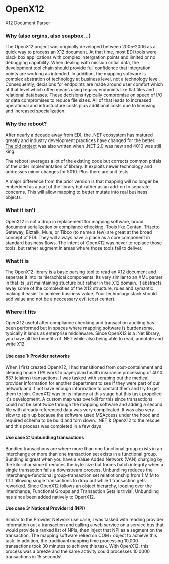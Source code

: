 # OpenX12
X12 Document Parser

### Why (also orgins, also soapbox...)
The OpenX12 project was originally developed between 2005-2006 as a quick way to process an X12 document.  At that time, most EDI tools were black box applications with complex intergration points and limited or no debugging capability.  When dealing with mission critial data, the development tool chain should provide full confidence that integration points are working as intended.  In addition, the mapping software is complex abstration of technology at business level, not a technology level.  Consequently, decisions for endpoints are made around user comfort which at that level which often means using legacy endpoints like flat files and relational databases.  These decisions typically compromise on speed of I/O or data compromises to reduce file sizes.  All of that leads to increased operational and infrastucture costs plus additional costs due to licensing and increased specialization.

### Why the reboot?
After nearly a decade away from EDI, the .NET ecosystem has matured greatly and industry development practices have changed for the better.  [The old project](https://sourceforge.net/projects/openx12/?source=directory) was also written when .NET 2.0 was new and 4010 was still king.

The reboot leverages a lot of the existing code but corrects common pitfals of the older implementation of library. It exploits newer technology and addresses minor changes for 5010.  Plus there are unit tests.  

A major difference from the prior version is that mapping will no longer be embedded as a part of the library but rather as an add-on to separate concerns. This will allow mapping to better mutate into real business objects.

### What it isn't
OpenX12 is not a drop in replacement for mapping software, broad document serialization or compliance checking.  Tools like Gentan, Trizetto Gateway, Biztalk, Mule, or Tibco (to name a few) are great at the broad concept of EDI. They will always have a place as a core component in standard business flows. The intent of OpenX12 was never to replace those tools, but rather augment in areas where those tools fail to deliver.

### What it is
The OpenX12 library is a basic parsing tool to read an X12 document and seperate it into its hierachical components. Its very similar to an XML parser in that its just maintaining stucture but rather in the X12 domain. It abstracts away some of the complexities of the X12 structure, rules and symantic making it easier to achieve business value.  Your technology stack should add value and not be a neccessary evil (cost center).

### Where it fits
OpenX12 useful after compliance checking and transaction auditing has been performed but in spaces where mapping software is burdensome, typically it lands as enterprise middleware. Since OpenX12 is a .Net library, you have all the benefits of .NET while also being able to read, annotate and write X12. 

#### Use case 1: Provider networks
When I first created OpenX12, I had transitioned from cost-containment and clearing house TPA work to payer/plan health insurance processing of 4010 837 (claims) transactions.  I was tasked with scraping out the medical provider information for another department to see if they were part of our network and if not have enough information to contact them and try to get them to join.  OpenX12 was in its infancy at this stage but this task propelled it's development.  A custom map was overkill for this since transactions could not be sent twice through the mapping software and adding a second file with already referenced data was very complicated. It was also very slow to spin up because the software used MSAccess under the hood and required schema to be build and torn down.  .NET & OpenX12 to the rescue and this process was completed in a few days

#### Use case 2: Unbundling transactions
Bundled transactions are where more than one functional group exists in an interchange or more than one transaction set exists in a functional group.  Bundling is great when you have a Value Added Network (VAN) charging by the kilo-char since it reduces the byte size but forces batch integrity when a single transaction fails a downstream process.  Unbundling reduces the interchange-functional group-transaction set relatiotionship from 1:M:M to 1:1:1 allowing single transactions to drop out while 1 transaction gets reworked.  Since OpenX12 follows an object hierarchy, looping over the Interchange, Functional Groups and Transaction Sets is trivial. Unbundling has since been added natively to OpenX12.

#### Use case 3: National Provider Id (NPI)
Similar to the Provider Network use case, I was tasked with reading provider information out a transaction and calling a web service on a service bus that would provide a ranked list of NPIs, then inject that NPI as a segment on the transaction.  The mapping software relied on COM+ object to achieve this task.  In addition, the traditioanl mapping time processing 10,000 transactions took 30 minutes to achieve this task.  With OpenX12, this process was a breeze and the same activity could processes 10,0000 transactions in 15 seconds!


